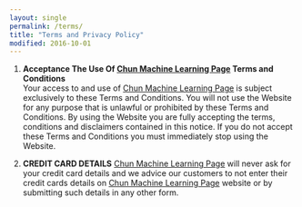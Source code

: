 ```yaml
---
layout: single
permalink: /terms/
title: "Terms and Privacy Policy"
modified: 2016-10-01
---
```


1. **Acceptance The Use Of [Chun Machine Learning Page](https://chunml.github.io/) Terms and Conditions**   
Your  access  to  and  use  of  [Chun Machine Learning Page](https://chunml.github.io/) is  subject exclusively to these Terms and Conditions. You will not use the Website for any purpose that is unlawful or prohibited by these Terms and Conditions. By using  the  Website  you  are  fully  accepting  the  terms,  conditions  and disclaimers contained in this notice. If you do not accept these Terms and Conditions you must immediately stop using the Website.

2. **CREDIT CARD DETAILS**
[Chun Machine Learning Page](https://chunml.github.io/) will never ask for your credit card details and we advice our customers to not enter their credit cards details on [Chun Machine Learning Page](https://chunml.github.io/) website or by submitting such details in any other form.
